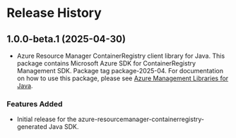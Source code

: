 # Release History

## 1.0.0-beta.1 (2025-04-30)

- Azure Resource Manager ContainerRegistry client library for Java. This package contains Microsoft Azure SDK for ContainerRegistry Management SDK.  Package tag package-2025-04. For documentation on how to use this package, please see [Azure Management Libraries for Java](https://aka.ms/azsdk/java/mgmt).
### Features Added

- Initial release for the azure-resourcemanager-containerregistry-generated Java SDK.
